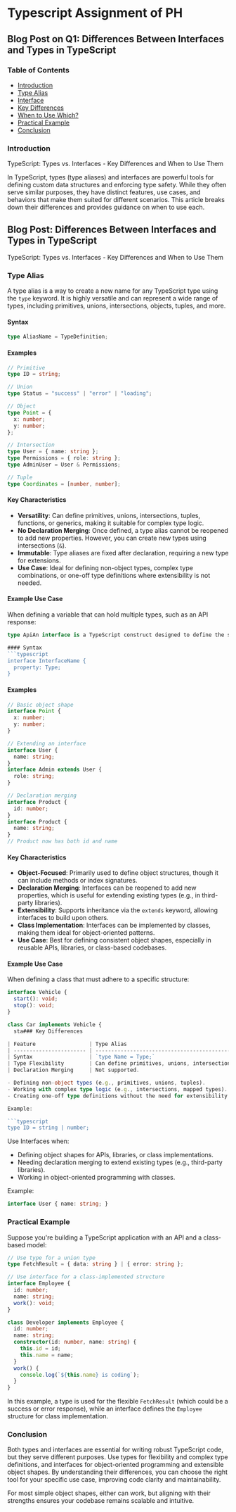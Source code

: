 # Typescript Assignment of PH

## Blog Post on Q1: Differences Between Interfaces and Types in TypeScript

### Table of Contents

- [Introduction](#introduction)
- [Type Alias](#type-alias)
- [Interface](#interface)
- [Key Differences](#key-differences)
- [When to Use Which?](#when-to-use-which)
- [Practical Example](#practical-example)
- [Conclusion](#conclusion)

### Introduction

TypeScript: Types vs. Interfaces - Key Differences and When to Use Them

In TypeScript, types (type aliases) and interfaces are powerful tools for defining custom data structures and enforcing type safety. While they often serve similar purposes, they have distinct features, use cases, and behaviors that make them suited for different scenarios. This article breaks down their differences and provides guidance on when to use each.

## Blog Post: Differences Between Interfaces and Types in TypeScript

TypeScript: Types vs. Interfaces - Key Differences and When to Use Them

### Type Alias

A type alias is a way to create a new name for any TypeScript type using the `type` keyword. It is highly versatile and can represent a wide range of types, including primitives, unions, intersections, objects, tuples, and more.

#### Syntax

```typescript
type AliasName = TypeDefinition;
```

#### Examples

```typescript
// Primitive
type ID = string;

// Union
type Status = "success" | "error" | "loading";

// Object
type Point = {
  x: number;
  y: number;
};

// Intersection
type User = { name: string };
type Permissions = { role: string };
type AdminUser = User & Permissions;

// Tuple
type Coordinates = [number, number];
```

#### Key Characteristics

- **Versatility**: Can define primitives, unions, intersections, tuples, functions, or generics, making it suitable for complex type logic.
- **No Declaration Merging**: Once defined, a type alias cannot be reopened to add new properties. However, you can create new types using intersections (`&`).
- **Immutable**: Type aliases are fixed after declaration, requiring a new type for extensions.
- **Use Case**: Ideal for defining non-object types, complex type combinations, or one-off type definitions where extensibility is not needed.

#### Example Use Case

When defining a variable that can hold multiple types, such as an API response:

```typescript
type ApiAn interface is a TypeScript construct designed to define the shape of objects, declared using the `interface` keyword. It is particularly well-suited for object-oriented programming and scenarios requiring extensibility.

#### Syntax
```typescript
interface InterfaceName {
  property: Type;
}
```

#### Examples

```typescript
// Basic object shape
interface Point {
  x: number;
  y: number;
}

// Extending an interface
interface User {
  name: string;
}
interface Admin extends User {
  role: string;
}

// Declaration merging
interface Product {
  id: number;
}
interface Product {
  name: string;
}
// Product now has both id and name
```

#### Key Characteristics

- **Object-Focused**: Primarily used to define object structures, though it can include methods or index signatures.
- **Declaration Merging**: Interfaces can be reopened to add new properties, which is useful for extending existing types (e.g., in third-party libraries).
- **Extensibility**: Supports inheritance via the `extends` keyword, allowing interfaces to build upon others.
- **Class Implementation**: Interfaces can be implemented by classes, making them ideal for object-oriented patterns.
- **Use Case**: Best for defining consistent object shapes, especially in reusable APIs, libraries, or class-based codebases.

#### Example Use Case

When defining a class that must adhere to a specific structure:

```typescript
interface Vehicle {
  start(): void;
  stop(): void;
}

class Car implements Vehicle {
  sta### Key Differences

| Feature                 | Type Alias                                       | Interface                                  |
| ----------------------- | ------------------------------------------------ | ------------------------------------------ |
| Syntax                  | `type Name = Type;`                              | `interface Name { ... }`                   |
| Type Flexibility        | Can define primitives, unions, intersections, etc. | Primarily for object shapes.             |
| Declaration Merging     | Not supported.                                Use Type Aliases when:

- Defining non-object types (e.g., primitives, unions, tuples).
- Working with complex type logic (e.g., intersections, mapped types).
- Creating one-off type definitions without the need for extensibility.

Example:

```typescript
type ID = string | number;
```

Use Interfaces when:

- Defining object shapes for APIs, libraries, or class implementations.
- Needing declaration merging to extend existing types (e.g., third-party libraries).
- Working in object-oriented programming with classes.

Example:

```typescript
interface User { name: string; }
```

### Practical Example

Suppose you're building a TypeScript application with an API and a class-based model:

```typescript
// Use type for a union type
type FetchResult = { data: string } | { error: string };

// Use interface for a class-implemented structure
interface Employee {
  id: number;
  name: string;
  work(): void;
}

class Developer implements Employee {
  id: number;
  name: string;
  constructor(id: number, name: string) {
    this.id = id;
    this.name = name;
  }
  work() {
    console.log(`${this.name} is coding`);
  }
}
```

In this example, a type is used for the flexible `FetchResult` (which could be a success or error response), while an interface defines the `Employee` structure for class implementation.

### Conclusion

Both types and interfaces are essential for writing robust TypeScript code, but they serve different purposes. Use types for flexibility and complex type definitions, and interfaces for object-oriented programming and extensible object shapes. By understanding their differences, you can choose the right tool for your specific use case, improving code clarity and maintainability.

For most simple object shapes, either can work, but aligning with their strengths ensures your codebase remains scalable and intuitive.
